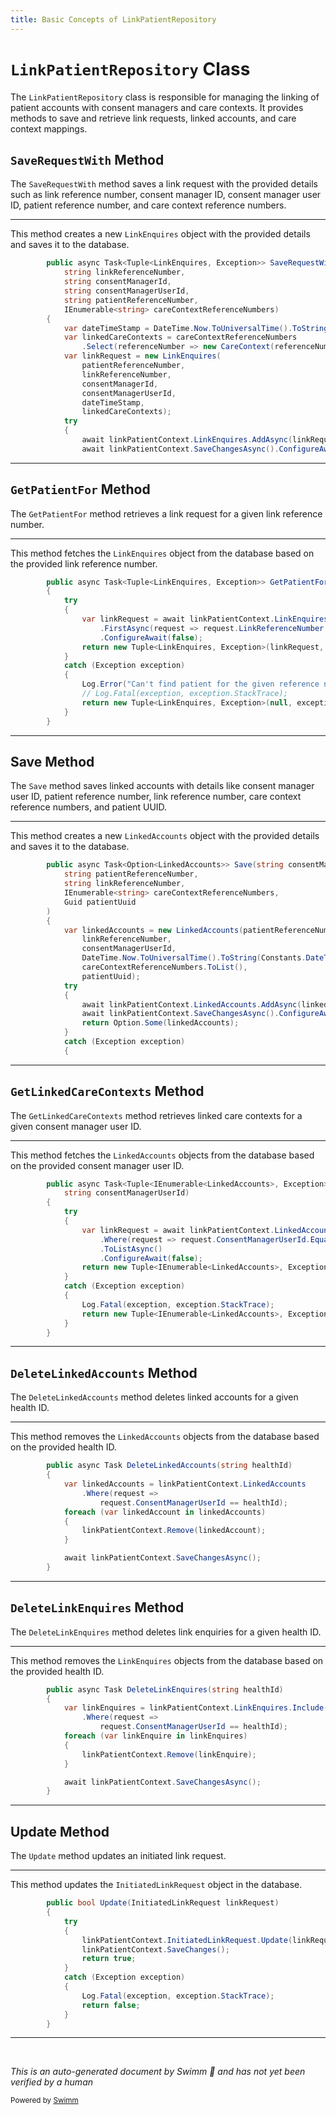 ```yaml
---
title: Basic Concepts of LinkPatientRepository
---
```

# <SwmToken path="src/In.ProjectEKA.HipService/Link/LinkPatientRepository.cs" pos="16:5:5" line-data="    public class LinkPatientRepository : ILinkPatientRepository">`LinkPatientRepository`</SwmToken> Class

The <SwmToken path="src/In.ProjectEKA.HipService/Link/LinkPatientRepository.cs" pos="16:5:5" line-data="    public class LinkPatientRepository : ILinkPatientRepository">`LinkPatientRepository`</SwmToken> class is responsible for managing the linking of patient accounts with consent managers and care contexts. It provides methods to save and retrieve link requests, linked accounts, and care context mappings.

## <SwmToken path="src/In.ProjectEKA.HipService/Link/LinkPatientRepository.cs" pos="25:15:15" line-data="        public async Task&lt;Tuple&lt;LinkEnquires, Exception&gt;&gt; SaveRequestWith(">`SaveRequestWith`</SwmToken> Method

The <SwmToken path="src/In.ProjectEKA.HipService/Link/LinkPatientRepository.cs" pos="25:15:15" line-data="        public async Task&lt;Tuple&lt;LinkEnquires, Exception&gt;&gt; SaveRequestWith(">`SaveRequestWith`</SwmToken> method saves a link request with the provided details such as link reference number, consent manager ID, consent manager user ID, patient reference number, and care context reference numbers.

<SwmSnippet path="/src/In.ProjectEKA.HipService/Link/LinkPatientRepository.cs" line="25">

---

This method creates a new <SwmToken path="src/In.ProjectEKA.HipService/Link/LinkPatientRepository.cs" pos="25:9:9" line-data="        public async Task&lt;Tuple&lt;LinkEnquires, Exception&gt;&gt; SaveRequestWith(">`LinkEnquires`</SwmToken> object with the provided details and saves it to the database.

```c#
        public async Task<Tuple<LinkEnquires, Exception>> SaveRequestWith(
            string linkReferenceNumber,
            string consentManagerId,
            string consentManagerUserId,
            string patientReferenceNumber,
            IEnumerable<string> careContextReferenceNumbers)
        {
            var dateTimeStamp = DateTime.Now.ToUniversalTime().ToString(Constants.DateTimeFormat);
            var linkedCareContexts = careContextReferenceNumbers
                .Select(referenceNumber => new CareContext(referenceNumber)).ToList();
            var linkRequest = new LinkEnquires(
                patientReferenceNumber,
                linkReferenceNumber,
                consentManagerId,
                consentManagerUserId,
                dateTimeStamp,
                linkedCareContexts);
            try
            {
                await linkPatientContext.LinkEnquires.AddAsync(linkRequest).ConfigureAwait(false);
                await linkPatientContext.SaveChangesAsync().ConfigureAwait(false);
```

---

</SwmSnippet>

## <SwmToken path="src/In.ProjectEKA.HipService/Link/LinkPatientRepository.cs" pos="55:15:15" line-data="        public async Task&lt;Tuple&lt;LinkEnquires, Exception&gt;&gt; GetPatientFor(string linkReferenceNumber)">`GetPatientFor`</SwmToken> Method

The <SwmToken path="src/In.ProjectEKA.HipService/Link/LinkPatientRepository.cs" pos="55:15:15" line-data="        public async Task&lt;Tuple&lt;LinkEnquires, Exception&gt;&gt; GetPatientFor(string linkReferenceNumber)">`GetPatientFor`</SwmToken> method retrieves a link request for a given link reference number.

<SwmSnippet path="/src/In.ProjectEKA.HipService/Link/LinkPatientRepository.cs" line="55">

---

This method fetches the <SwmToken path="src/In.ProjectEKA.HipService/Link/LinkPatientRepository.cs" pos="55:9:9" line-data="        public async Task&lt;Tuple&lt;LinkEnquires, Exception&gt;&gt; GetPatientFor(string linkReferenceNumber)">`LinkEnquires`</SwmToken> object from the database based on the provided link reference number.

```c#
        public async Task<Tuple<LinkEnquires, Exception>> GetPatientFor(string linkReferenceNumber)
        {
            try
            {
                var linkRequest = await linkPatientContext.LinkEnquires.Include("CareContexts")
                    .FirstAsync(request => request.LinkReferenceNumber == linkReferenceNumber)
                    .ConfigureAwait(false);
                return new Tuple<LinkEnquires, Exception>(linkRequest, null);
            }
            catch (Exception exception)
            {
                Log.Error("Can't find patient for the given reference number");
                // Log.Fatal(exception, exception.StackTrace);
                return new Tuple<LinkEnquires, Exception>(null, exception);
            }
        }
```

---

</SwmSnippet>

## Save Method

The <SwmToken path="src/In.ProjectEKA.HipService/Link/LinkPatientRepository.cs" pos="72:12:12" line-data="        public async Task&lt;Option&lt;LinkedAccounts&gt;&gt; Save(string consentManagerUserId,">`Save`</SwmToken> method saves linked accounts with details like consent manager user ID, patient reference number, link reference number, care context reference numbers, and patient UUID.

<SwmSnippet path="/src/In.ProjectEKA.HipService/Link/LinkPatientRepository.cs" line="72">

---

This method creates a new <SwmToken path="src/In.ProjectEKA.HipService/Link/LinkPatientRepository.cs" pos="72:9:9" line-data="        public async Task&lt;Option&lt;LinkedAccounts&gt;&gt; Save(string consentManagerUserId,">`LinkedAccounts`</SwmToken> object with the provided details and saves it to the database.

```c#
        public async Task<Option<LinkedAccounts>> Save(string consentManagerUserId,
            string patientReferenceNumber,
            string linkReferenceNumber,
            IEnumerable<string> careContextReferenceNumbers,
            Guid patientUuid
        )
        {
            var linkedAccounts = new LinkedAccounts(patientReferenceNumber,
                linkReferenceNumber,
                consentManagerUserId,
                DateTime.Now.ToUniversalTime().ToString(Constants.DateTimeFormat),
                careContextReferenceNumbers.ToList(),
                patientUuid);
            try
            {
                await linkPatientContext.LinkedAccounts.AddAsync(linkedAccounts).ConfigureAwait(false);
                await linkPatientContext.SaveChangesAsync().ConfigureAwait(false);
                return Option.Some(linkedAccounts);
            }
            catch (Exception exception)
            {
```

---

</SwmSnippet>

## <SwmToken path="src/In.ProjectEKA.HipService/Link/LinkPatientRepository.cs" pos="98:17:17" line-data="        public async Task&lt;Tuple&lt;IEnumerable&lt;LinkedAccounts&gt;, Exception&gt;&gt; GetLinkedCareContexts(">`GetLinkedCareContexts`</SwmToken> Method

The <SwmToken path="src/In.ProjectEKA.HipService/Link/LinkPatientRepository.cs" pos="98:17:17" line-data="        public async Task&lt;Tuple&lt;IEnumerable&lt;LinkedAccounts&gt;, Exception&gt;&gt; GetLinkedCareContexts(">`GetLinkedCareContexts`</SwmToken> method retrieves linked care contexts for a given consent manager user ID.

<SwmSnippet path="/src/In.ProjectEKA.HipService/Link/LinkPatientRepository.cs" line="98">

---

This method fetches the <SwmToken path="src/In.ProjectEKA.HipService/Link/LinkPatientRepository.cs" pos="98:11:11" line-data="        public async Task&lt;Tuple&lt;IEnumerable&lt;LinkedAccounts&gt;, Exception&gt;&gt; GetLinkedCareContexts(">`LinkedAccounts`</SwmToken> objects from the database based on the provided consent manager user ID.

```c#
        public async Task<Tuple<IEnumerable<LinkedAccounts>, Exception>> GetLinkedCareContexts(
            string consentManagerUserId)
        {
            try
            {
                var linkRequest = await linkPatientContext.LinkedAccounts
                    .Where(request => request.ConsentManagerUserId.Equals(consentManagerUserId))
                    .ToListAsync()
                    .ConfigureAwait(false);
                return new Tuple<IEnumerable<LinkedAccounts>, Exception>(linkRequest, null);
            }
            catch (Exception exception)
            {
                Log.Fatal(exception, exception.StackTrace);
                return new Tuple<IEnumerable<LinkedAccounts>, Exception>(null, exception);
            }
        }
```

---

</SwmSnippet>

## <SwmToken path="src/In.ProjectEKA.HipService/Link/LinkPatientRepository.cs" pos="139:7:7" line-data="        public async Task DeleteLinkedAccounts(string healthId)">`DeleteLinkedAccounts`</SwmToken> Method

The <SwmToken path="src/In.ProjectEKA.HipService/Link/LinkPatientRepository.cs" pos="139:7:7" line-data="        public async Task DeleteLinkedAccounts(string healthId)">`DeleteLinkedAccounts`</SwmToken> method deletes linked accounts for a given health ID.

<SwmSnippet path="/src/In.ProjectEKA.HipService/Link/LinkPatientRepository.cs" line="139">

---

This method removes the <SwmToken path="src/In.ProjectEKA.HipService/Link/LinkPatientRepository.cs" pos="141:9:9" line-data="            var linkedAccounts = linkPatientContext.LinkedAccounts">`LinkedAccounts`</SwmToken> objects from the database based on the provided health ID.

```c#
        public async Task DeleteLinkedAccounts(string healthId)
        {
            var linkedAccounts = linkPatientContext.LinkedAccounts
                .Where(request =>
                    request.ConsentManagerUserId == healthId);
            foreach (var linkedAccount in linkedAccounts)
            {
                linkPatientContext.Remove(linkedAccount);
            }

            await linkPatientContext.SaveChangesAsync();
        }
```

---

</SwmSnippet>

## <SwmToken path="src/In.ProjectEKA.HipService/Link/LinkPatientRepository.cs" pos="152:7:7" line-data="        public async Task DeleteLinkEnquires(string healthId)">`DeleteLinkEnquires`</SwmToken> Method

The <SwmToken path="src/In.ProjectEKA.HipService/Link/LinkPatientRepository.cs" pos="152:7:7" line-data="        public async Task DeleteLinkEnquires(string healthId)">`DeleteLinkEnquires`</SwmToken> method deletes link enquiries for a given health ID.

<SwmSnippet path="/src/In.ProjectEKA.HipService/Link/LinkPatientRepository.cs" line="152">

---

This method removes the <SwmToken path="src/In.ProjectEKA.HipService/Link/LinkPatientRepository.cs" pos="154:9:9" line-data="            var linkEnquires = linkPatientContext.LinkEnquires.Include(&quot;CareContexts&quot;)">`LinkEnquires`</SwmToken> objects from the database based on the provided health ID.

```c#
        public async Task DeleteLinkEnquires(string healthId)
        {
            var linkEnquires = linkPatientContext.LinkEnquires.Include("CareContexts")
                .Where(request =>
                    request.ConsentManagerUserId == healthId);
            foreach (var linkEnquire in linkEnquires)
            {
                linkPatientContext.Remove(linkEnquire);
            }

            await linkPatientContext.SaveChangesAsync();
        }
```

---

</SwmSnippet>

## Update Method

The <SwmToken path="src/In.ProjectEKA.HipService/Link/LinkPatientRepository.cs" pos="264:5:5" line-data="        public bool Update(InitiatedLinkRequest linkRequest)">`Update`</SwmToken> method updates an initiated link request.

<SwmSnippet path="/src/In.ProjectEKA.HipService/Link/LinkPatientRepository.cs" line="264">

---

This method updates the <SwmToken path="src/In.ProjectEKA.HipService/Link/LinkPatientRepository.cs" pos="264:7:7" line-data="        public bool Update(InitiatedLinkRequest linkRequest)">`InitiatedLinkRequest`</SwmToken> object in the database.

```c#
        public bool Update(InitiatedLinkRequest linkRequest)
        {
            try
            {
                linkPatientContext.InitiatedLinkRequest.Update(linkRequest);
                linkPatientContext.SaveChanges();
                return true;
            }
            catch (Exception exception)
            {
                Log.Fatal(exception, exception.StackTrace);
                return false;
            }
        }
```

---

</SwmSnippet>

&nbsp;

*This is an auto-generated document by Swimm 🌊 and has not yet been verified by a human*

<SwmMeta version="3.0.0" repo-id="Z2l0aHViJTNBJTNBaGlwLXNlcnZpY2UlM0ElM0FTd2ltbS1EZW1v" repo-name="hip-service"><sup>Powered by [Swimm](/)</sup></SwmMeta>
